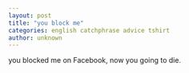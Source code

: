 ```yaml
---
layout: post
title: "you block me"
categories: english catchphrase advice tshirt
author: unknown
---
```

you blocked me on Facebook, now you going to die.
